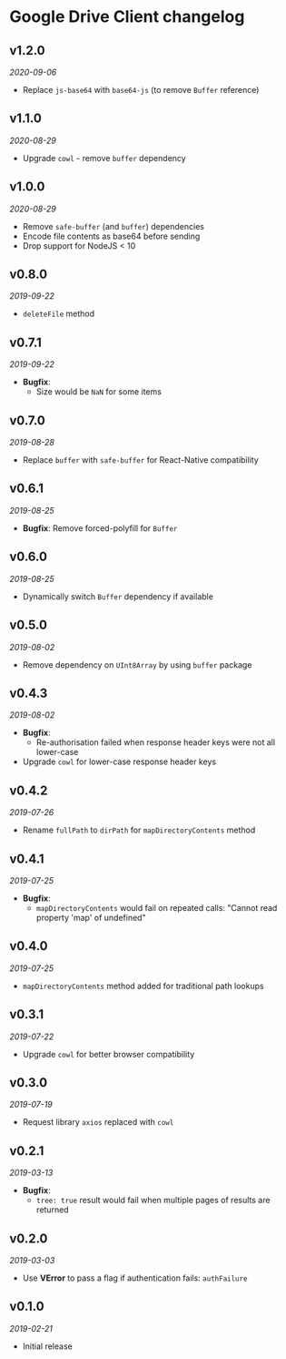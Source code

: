 # Google Drive Client changelog

## v1.2.0
_2020-09-06_

 * Replace `js-base64` with `base64-js` (to remove `Buffer` reference)

## v1.1.0
_2020-08-29_

 * Upgrade `cowl` - remove `buffer` dependency

## v1.0.0
_2020-08-29_

 * Remove `safe-buffer` (and `buffer`) dependencies
 * Encode file contents as base64 before sending
 * Drop support for NodeJS < 10

## v0.8.0
_2019-09-22_

 * `deleteFile` method

## v0.7.1
_2019-09-22_

 * **Bugfix**:
   * Size would be `NaN` for some items

## v0.7.0
_2019-08-28_

 * Replace `buffer` with `safe-buffer` for React-Native compatibility

## v0.6.1
_2019-08-25_

 * **Bugfix**: Remove forced-polyfill for `Buffer`

## v0.6.0
_2019-08-25_

 * Dynamically switch `Buffer` dependency if available

## v0.5.0
_2019-08-02_

 * Remove dependency on `UInt8Array` by using `buffer` package

## v0.4.3
_2019-08-02_

 * **Bugfix**:
   * Re-authorisation failed when response header keys were not all lower-case
 * Upgrade `cowl` for lower-case response header keys

## v0.4.2
_2019-07-26_

 * Rename `fullPath` to `dirPath` for `mapDirectoryContents` method

## v0.4.1
_2019-07-25_

 * **Bugfix**:
   * `mapDirectoryContents` would fail on repeated calls: "Cannot read property 'map' of undefined"

## v0.4.0
_2019-07-25_

 * `mapDirectoryContents` method added for traditional path lookups

## v0.3.1
_2019-07-22_

 * Upgrade `cowl` for better browser compatibility

## v0.3.0
_2019-07-19_

 * Request library `axios` replaced with `cowl`

## v0.2.1
_2019-03-13_

 * **Bugfix**:
   * `tree: true` result would fail when multiple pages of results are returned

## v0.2.0
_2019-03-03_

 * Use **VError** to pass a flag if authentication fails: `authFailure`

## v0.1.0
_2019-02-21_

 * Initial release
